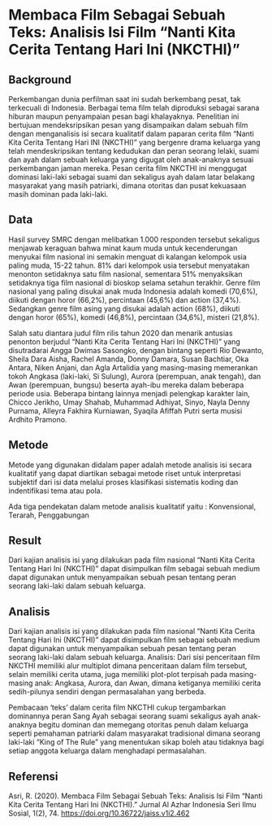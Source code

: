 # Membaca Film Sebagai Sebuah Teks: Analisis Isi Film “Nanti Kita Cerita Tentang Hari Ini (NKCTHI)”
## Background
Perkembangan dunia perfilman saat ini sudah berkembang pesat, tak terkecuali di Indonesia. Berbagai tema film telah diproduksi sebagai sarana hiburan maupun penyampaian pesan bagi khalayaknya. Penelitian ini bertujuan mendeksripsikan pesan yang disampaikan dalam sebuah film dengan menganalisis isi secara kualitatif dalam paparan cerita film “Nanti Kita Cerita Tentang Hari INI (NKCTHI)” yang bergenre drama keluarga yang telah mendeskripsikan tentang kedudukan dan peran seorang lelaki, suami dan ayah dalam sebuah keluarga yang digugat oleh anak-anaknya sesuai perkembangan jaman mereka. Pesan cerita film NKCTHI ini menggugat dominasi laki-laki sebagai suami dan sekaligus ayah dalam latar belakang masyarakat yang masih patriarki, dimana otoritas dan pusat kekuasaan masih dominan pada laki-laki.
## Data
Hasil survey SMRC dengan melibatkan 1.000 responden tersebut sekaligus menjawab keraguan bahwa minat kaum muda untuk kecenderungan menyukai film nasional ini semakin menguat di kalangan kelompok usia paling muda, 15-22 tahun. 81% dari kelompok usia tersebut menyatakan menonton setidaknya satu film nasional, sementara 51% menyaksikan setidaknya tiga film nasional di bioskop selama setahun terakhir. Genre film nasional yang paling disukai anak muda Indonesia adalah komedi (70,6%), diikuti dengan horor (66,2%), percintaan (45,6%) dan action (37,4%). Sedangkan genre film asing yang disukai adalah action (68%), diikuti dengan horor (65%), komedi (46,8%), percintaan (34,6%), misteri (21,8%).

Salah satu diantara judul film rilis tahun 2020 dan menarik antusias penonton berjudul “Nanti Kita Cerita Tentang Hari Ini (NKCTHI)” yang disutradarai Angga Dwimas Sasongko, dengan bintang seperti Rio Dewanto, Sheila Dara Aisha, Rachel Amanda, Donny Damara, Susan Bachtiar, Oka Antara, Niken Anjani, dan Agla Artalidia yang masing-masing memerankan tokoh Angkasa (laki-laki, Si Sulung), Aurora (perempuan, anak tengah), dan Awan (perempuan, bungsu) beserta ayah-ibu mereka dalam beberapa periode usia. Beberapa bintang lainnya menjadi pelengkap karakter lain, Chicco Jerikho, Umay Shahab, Muhammad Adhiyat, Sinyo, Nayla Denny Purnama, Alleyra Fakhira Kurniawan, Syaqila Afiffah Putri serta musisi Ardhito Pramono.
## Metode
Metode yang digunakan didalam paper adalah metode analisis isi secara kualitatif yang dapat diartikan sebagai metode riset untuk interpretasi subjektif dari isi data melalui proses klasifikasi sistematis koding dan indentifikasi tema atau pola. 

Ada tiga pendekatan dalam metode analisis kualitatif yaitu : 
Konvensional, 
Terarah, 
Penggabungan
## Result
Dari kajian analisis isi yang dilakukan pada film nasional “Nanti Kita Cerita Tentang Hari Ini (NKCTHI)” dapat disimpulkan film sebagai sebuah medium dapat digunakan untuk menyampaikan sebuah pesan tentang peran seorang laki-laki dalam sebuah keluarga.
## Analisis
Dari kajian analisis isi yang dilakukan pada film nasional “Nanti Kita Cerita Tentang Hari Ini (NKCTHI)” dapat disimpulkan film sebagai sebuah medium dapat digunakan untuk menyampaikan sebuah pesan tentang peran seorang laki-laki dalam sebuah keluarga.
Analisis: Dari sisi penceritaan film NKCTHI memiliki alur multiplot dimana penceritaan dalam film tersebut, selain memiliki cerita utama, juga memiliki plot-plot terpisah pada masing-masing anak: Angkasa, Aurora, dan Awan, dimana ketiganya memiliki cerita sedih-pilunya sendiri dengan permasalahan yang berbeda.

Pembacaan ‘teks’ dalam cerita film NKCTHI cukup tergambarkan dominannya peran Sang Ayah sebagai seorang suami sekaligus ayah anak-anaknya begitu dominan dan memegang otoritas penuh dalam keluarga seperti pemahaman patriarki dalam masyarakat tradisional dimana seorang laki-laki “King of The Rule” yang menentukan sikap boleh atau tidaknya bagi setiap anggota keluarga dalam menghadapi permasalahan.
## Referensi
Asri, R. (2020). Membaca Film Sebagai Sebuah Teks: Analisis Isi Film “Nanti Kita Cerita Tentang Hari Ini (NKCTHI).” Jurnal Al Azhar Indonesia Seri Ilmu Sosial, 1(2), 74. https://doi.org/10.36722/jaiss.v1i2.462
